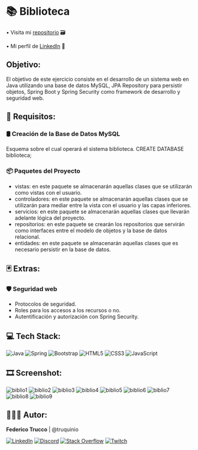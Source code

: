 # 📚 Biblioteca

• Visita mi <a href="https://github.com/truquinio/Spring-Security/tree/master/ManosObra/biblioteca-2">repositorio</a> 🗃
<!-- • Ir al <a href="https://truquinio.github.io/alura-challenge-1-Encriptador/">encriptador</a> 🔗 -->
• Mi perfil de <a href="https://www.linkedin.com/in/federico-trucco/">LinkedIn</a> 🪪

## Objetivo:

El objetivo de este ejercicio consiste en el desarrollo de un sistema web en Java utilizando una
base de datos MySQL, JPA Repository para persistir objetos, Spring Boot y Spring Security como framework de
desarrollo y seguridad web.

## 🔰 Requisitos: 

### 🛢 Creación de la Base de Datos MySQL
Esquema sobre el cual operará el sistema biblioteca. CREATE DATABASE biblioteca;

### 📦 Paquetes del Proyecto

- vistas: en este paquete se almacenarán aquellas clases que se utilizarán como vistas con el usuario.
- controladores: en este paquete se almacenarán aquellas clases que se utilizarán para mediar entre la vista con el usuario y las capas inferiores.
- servicios: en este paquete se almacenarán aquellas clases que llevarán adelante lógica del proyecto.
- repositorios: en este paquete se crearán los repositorios que servirán como interfaces entre el modelo de objetos y la base de datos relacional.
- entidades: en este paquete se almacenarán aquellas clases que es necesario persistir en la base de datos.

## 🃏 Extras:

### 🛡 Seguridad web

- Protocolos de seguridad.
- Roles para los accesos a los recursos o no.
- Autentificación y autorización con Spring Security.

## 💻 Tech Stack:
![Java](https://img.shields.io/badge/Java-%23ED8B00.svg?style=flat&logo=Java&logoColor=white) ![Spring](https://img.shields.io/badge/spring-%236DB33F.svg?style=flat&logo=spring&logoColor=white) ![Bootstrap](https://img.shields.io/badge/bootstrap-%23563D7C.svg?style=flat&logo=bootstrap&logoColor=white) ![HTML5](https://img.shields.io/badge/html5-%23E34F26.svg?style=flat&logo=html5&logoColor=white) ![CSS3](https://img.shields.io/badge/css3-%231572B6.svg?style=flat&logo=css3&logoColor=white) ![JavaScript](https://img.shields.io/badge/javascript-%23323330.svg?style=flat&logo=javascript&logoColor=%23F7DF1E) 

## 🎞 Screenshot:

![biblio1](https://i.ibb.co/bJbxyrh/biblioteca1.png)
![biblio2](https://i.ibb.co/4PNgjkK/biblioteca3.png)
![biblio3](https://i.ibb.co/93wvbcW/biblioteca2.png)
![biblio4](https://i.ibb.co/hMCvDG1/biblioteca4.png)
![biblio5](https://i.ibb.co/StrwRHj/biblioteca5.png)
![biblio6](https://i.ibb.co/cNyhtYn/biblioteca6.png)
![biblio7](https://i.ibb.co/f46jRRc/biblioteca7.png)
![biblio8](https://i.ibb.co/nnnYQLh/biblioteca8.png)
![biblio9](https://i.ibb.co/6wgP3HD/biblioteca9.png)

## 👨🏻‍💻 Autor:

<b>Federico Trucco</b> | @truquinio 

[![LinkedIn](https://img.shields.io/badge/LinkedIn-%230077B5.svg?logo=linkedin&logoColor=white)](https://linkedin.com/in/federico-trucco/) [![Discord](https://img.shields.io/badge/Discord-%237289DA.svg?logo=discord&logoColor=white)](https://discord.gg/https://discord.gg/zcRG3dSt)  [![Stack Overflow](https://img.shields.io/badge/-Stackoverflow-FE7A16?logo=stack-overflow&logoColor=white)](https://stackoverflow.com/users/317680) [![Twitch](https://img.shields.io/badge/Twitch-%239146FF.svg?logo=Twitch&logoColor=white)](https://twitch.tv/truquinio)